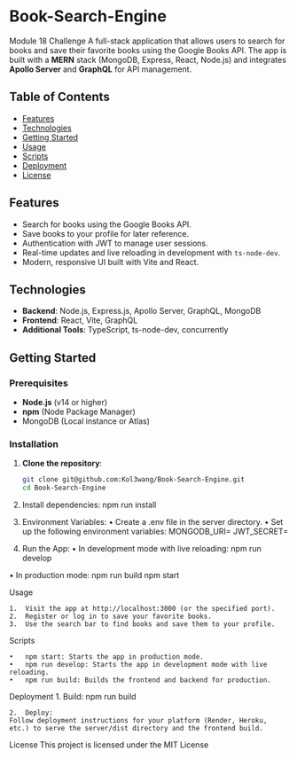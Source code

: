 # Book-Search-Engine
Module 18 Challenge
A full-stack application that allows users to search for books and save their favorite books using the Google Books API. The app is built with a **MERN** stack (MongoDB, Express, React, Node.js) and integrates **Apollo Server** and **GraphQL** for API management.

## Table of Contents
- [Features](#features)
- [Technologies](#technologies)
- [Getting Started](#getting-started)
- [Usage](#usage)
- [Scripts](#scripts)
- [Deployment](#deployment)
- [License](#license)

## Features

- Search for books using the Google Books API.
- Save books to your profile for later reference.
- Authentication with JWT to manage user sessions.
- Real-time updates and live reloading in development with `ts-node-dev`.
- Modern, responsive UI built with Vite and React.

## Technologies

- **Backend**: Node.js, Express.js, Apollo Server, GraphQL, MongoDB
- **Frontend**: React, Vite, GraphQL
- **Additional Tools**: TypeScript, ts-node-dev, concurrently

## Getting Started

### Prerequisites
- **Node.js** (v14 or higher)
- **npm** (Node Package Manager)
- MongoDB (Local instance or Atlas)

### Installation

1. **Clone the repository**:
   ```bash
   git clone git@github.com:Kol3wang/Book-Search-Engine.git
   cd Book-Search-Engine

2. Install dependencies: 
   npm run install

3.	Environment Variables:
•	Create a .env file in the server directory.
•	Set up the following environment variables:
    MONGODB_URI=<your-mongo-uri>
    JWT_SECRET=<your-jwt-secret>

4.	Run the App:
•	In development mode with live reloading:
    npm run develop

•	In production mode:
    npm run build
    npm start

Usage

	1.	Visit the app at http://localhost:3000 (or the specified port).
	2.	Register or log in to save your favorite books.
	3.	Use the search bar to find books and save them to your profile.

Scripts

	•	npm start: Starts the app in production mode.
	•	npm run develop: Starts the app in development mode with live reloading.
	•	npm run build: Builds the frontend and backend for production.

Deployment
	1.	Build:
        npm run build

    2.	Deploy:
    Follow deployment instructions for your platform (Render, Heroku, etc.) to serve the server/dist directory and the frontend build.

License
This project is licensed under the MIT License